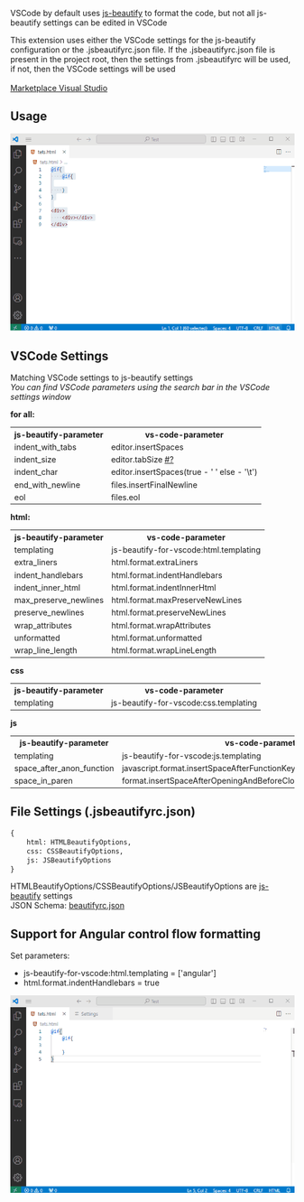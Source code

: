 VSCode by default uses [js-beautify](https://github.com/beautifier/js-beautify) to format the code, but not all js-beautify settings can be edited in VSCode

This extension uses either the VSCode settings for the js-beautify configuration or the .jsbeautifyrc.json file. If the .jsbeautifyrc.json file is present in the project root, then the settings from .jsbeautifyrc will be used, if not, then the VSCode settings will be used
<br/>
<br/>
[Marketplace Visual Studio](https://marketplace.visualstudio.com/items?itemName=nesterenok.js-beautify-extentions)


## Usage
<p align="center">
    <img src="https://github.com/NesTeRDGIT/js-beautify-extension/blob/main/raw/DemoActivate.gif?raw=true" alt="DemoActivate"/>
</p>

## VSCode Settings
Matching VSCode settings to js-beautify settings<br />
<i>You can find VSCode parameters using the search bar in the VSCode settings window</i><br />

**for all:**<br />
<table>
    <tr>
        <th>js-beautify-parameter</th>
        <th>vs-code-parameter</th>
    </tr>
    <tr>
        <td>indent_with_tabs</td>
        <td>editor.insertSpaces</td>
    </tr>
    <tr>
        <td>indent_size</td>
        <td>editor.tabSize <a href="https://code.visualstudio.com/docs/editor/codebasics#_autodetection">#?</a>
        </td>
    </tr>
    <tr>
        <td>indent_char</td>
        <td>editor.insertSpaces(true - ' ' else - '\t')</td>
    </tr>
    <tr>
        <td>end_with_newline</td>
        <td>files.insertFinalNewline</td>
    </tr>
    <tr>
        <td>eol</td>
        <td>files.eol</td>
    </tr>
</table>

**html:**<br />
<table>
    <tr>
        <th>js-beautify-parameter</th>
        <th>vs-code-parameter</th>
    </tr>
    <tr>
        <td>templating</td>
        <td>js-beautify-for-vscode:html.templating</td>
    </tr>
    <tr>
        <td>extra_liners</td>
        <td>html.format.extraLiners</td>
    </tr>
    <tr>
        <td>indent_handlebars</td>
        <td>html.format.indentHandlebars</td>
    </tr>
    <tr>
        <td>indent_inner_html</td>
        <td>html.format.indentInnerHtml</td>
    </tr>
    <tr>
        <td>max_preserve_newlines</td>
        <td>html.format.maxPreserveNewLines</td>
    </tr>
    <tr>
        <td>preserve_newlines</td>
        <td>html.format.preserveNewLines</td>
    </tr>
    <tr>
        <td>wrap_attributes</td>
        <td>html.format.wrapAttributes</td>
    </tr>
    <tr>
        <td>unformatted</td>
        <td>html.format.unformatted</td>
    </tr>
    <tr>
        <td>wrap_line_length</td>
        <td>html.format.wrapLineLength</td>
    </tr>
</table>

**css**<br />

<table>
    <tr>
        <th>js-beautify-parameter</th>
        <th>vs-code-parameter</th>
    </tr>
    <tr>
        <td>templating</td>
        <td>js-beautify-for-vscode:css.templating</td>
    </tr>
</table>

**js**<br />

<table>
    <tr>
        <th>js-beautify-parameter</th>
        <th>vs-code-parameter</th>
    </tr>
    <tr>
        <td>templating</td>
        <td>js-beautify-for-vscode:js.templating</td>
    </tr>
    <tr>
        <td>space_after_anon_function</td>
        <td>javascript.format.insertSpaceAfterFunctionKeywordForAnonymousFunctions</td>
    </tr>
    <tr>
        <td>space_in_paren</td>
        <td>format.insertSpaceAfterOpeningAndBeforeClosingNonemptyParenthesis</td>
    </tr>
</table>

## File Settings (.jsbeautifyrc.json)
    {
        html: HTMLBeautifyOptions,
        css: CSSBeautifyOptions,
        js: JSBeautifyOptions
    }
HTMLBeautifyOptions/CSSBeautifyOptions/JSBeautifyOptions are [js-beautify](https://github.com/beautifier/js-beautify) settings<br />
JSON Schema: [beautifyrc.json](https://github.com/NesTeRDGIT/js-beautify-extension/blob/main/schema/beautifyrc.json)

## Support for Angular control flow formatting
Set parameters: <br />
- js-beautify-for-vscode:html.templating = ['angular']<br />
- html.format.indentHandlebars = true<br />
<p align="center">
    <img src="https://github.com/NesTeRDGIT/js-beautify-extension/blob/main/raw/DemoActivateAngular.gif?raw=true" alt="DemoActivateAngular"/>
</p>